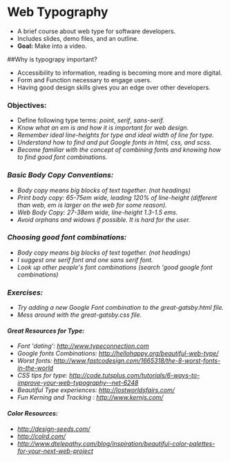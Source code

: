 # Web Typography
- A brief course about web type for software developers.
- Includes slides, demo files, and an outline.
- <strong>Goal:</strong> Make into a video.

##Why is typograpy important?
- Accessibility to information, reading is becoming more and more digital.
- Form and Function necessary to engage users.
- Having good design skills gives you an edge over other developers. 

### Objectives:
- Define following type terms: <i>point</i>, <i>serif</i>, <i>sans-serif<i>.
- Know what an <i>em</i> is and how it is important for web design.
- Remember ideal line-heights for type and ideal width of line for type.
- Understand how to find and put Google fonts in html, css, and scss.
- Become familiar with the concept of combining fonts and knowing how to find good font combinations.

### Basic Body Copy Conventions:
- Body copy means big blocks of text together. (not headings)
- Print body copy: 65-75em wide, leading 120% of line-height (different than web, em is 
  larger on the web for some reason).
- Web Body Copy: 27-38em wide, line-height 1.3-1.5 ems.
- Avoid <i>orphans</i> and <i>widows</i> if possible. It is hard for the user.

### Choosing good font combinations:
- Body copy means big blocks of text together. (not headings)
- I suggest one serif font and one sans serif font.
- Look up other people's font combinations (search 'good google font combinations)

### Exercises: 
- Try adding a new Google Font combination to the <i>great-gatsby.html</i> file.
-  Mess around with the <i>great-gatsby.css</i> file.
  
####  Great Resources for Type:
- Font 'dating': http://www.typeconnection.com
- Google fonts Combinations: http://hellohappy.org/beautiful-web-type/
- Worst fonts: http://www.fastcodesign.com/1665318/the-8-worst-fonts-in-the-world
- CSS tips for type: http://code.tutsplus.com/tutorials/6-ways-to-improve-your-web-typography--net-6248
- Beautiful Type experiences: http://lostworldsfairs.com/
- Fun Kerning and Tracking : http://www.kernjs.com/

#### Color Resources:
 - http://design-seeds.com/
 - http://colrd.com/
 - http://www.dtelepathy.com/blog/inspiration/beautiful-color-palettes-for-your-next-web-project


